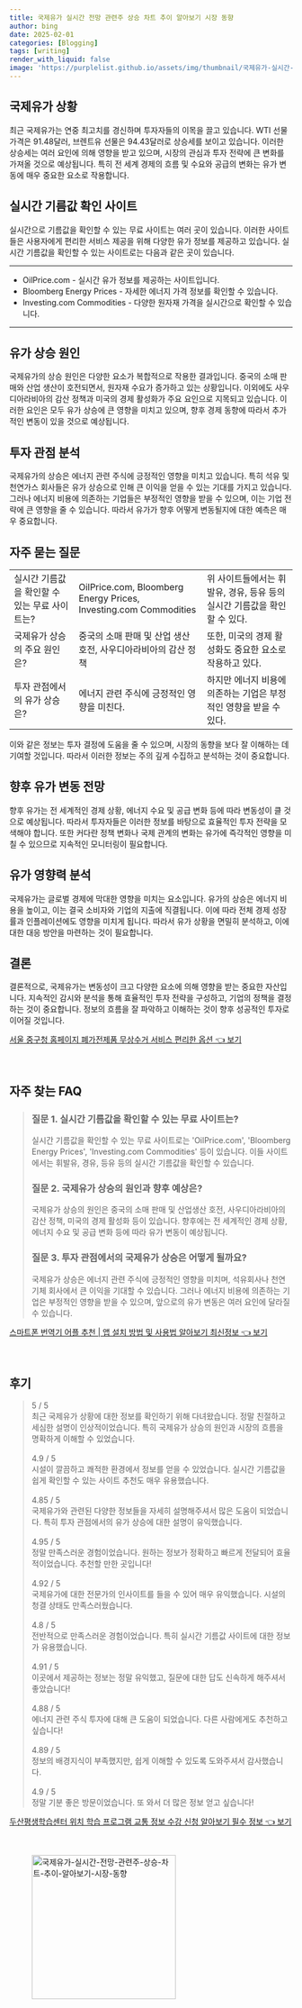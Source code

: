 ```yaml
---
title: 국제유가 실시간 전망 관련주 상승 차트 추이 알아보기 시장 동향
author: bing
date: 2025-02-01
categories: [Blogging]
tags: [writing]
render_with_liquid: false
image: 'https://purplelist.github.io/assets/img/thumbnail/국제유가-실시간-전망-관련주-상승-차트-추이-알아보기-시장-동향.webp'
---
```



<h2 id='국제유가_상황'>국제유가 상황</h2>

<p>최근 국제유가는 연중 최고치를 경신하며 투자자들의 이목을 끌고 있습니다. WTI 선물 가격은 91.48달러, 브렌트유 선물은 94.43달러로 상승세를 보이고 있습니다. 이러한 상승세는 여러 요인에 의해 영향을 받고 있으며, 시장의 관심과 투자 전략에 큰 변화를 가져올 것으로 예상됩니다. 특히 전 세계 경제의 흐름 및 수요와 공급의 변화는 유가 변동에 매우 중요한 요소로 작용합니다.</p>

<h2 id='실시간_기름값_확인_사이트'>실시간 기름값 확인 사이트</h2>

<p>실시간으로 기름값을 확인할 수 있는 무료 사이트는 여러 곳이 있습니다. 이러한 사이트들은 사용자에게 편리한 서비스 제공을 위해 다양한 유가 정보를 제공하고 있습니다. 실시간 기름값을 확인할 수 있는 사이트로는 다음과 같은 곳이 있습니다.</p>

<hr />

<ul>
    <li>OilPrice.com - 실시간 유가 정보를 제공하는 사이트입니다.</li>
    <li>Bloomberg Energy Prices - 자세한 에너지 가격 정보를 확인할 수 있습니다.</li>
    <li>Investing.com Commodities - 다양한 원자재 가격을 실시간으로 확인할 수 있습니다.</li>
</ul>

<hr />

<h2 id='유가_상승_원인'>유가 상승 원인</h2>

<p>국제유가의 상승 원인은 다양한 요소가 복합적으로 작용한 결과입니다. 중국의 소매 판매와 산업 생산이 호전되면서, 원자재 수요가 증가하고 있는 상황입니다. 이외에도 사우디아라비아의 감산 정책과 미국의 경제 활성화가 주요 요인으로 지목되고 있습니다. 이러한 요인은 모두 유가 상승에 큰 영향을 미치고 있으며, 향후 경제 동향에 따라서 추가적인 변동이 있을 것으로 예상됩니다.</p>

<h2 id='투자_관점_분석'>투자 관점 분석</h2>

<p>국제유가의 상승은 에너지 관련 주식에 긍정적인 영향을 미치고 있습니다. 특히 석유 및 천연가스 회사들은 유가 상승으로 인해 큰 이익을 얻을 수 있는 기대를 가지고 있습니다. 그러나 에너지 비용에 의존하는 기업들은 부정적인 영향을 받을 수 있으며, 이는 기업 전략에 큰 영향을 줄 수 있습니다. 따라서 유가가 향후 어떻게 변동될지에 대한 예측은 매우 중요합니다.</p>

<h2 id='자주_묻는_질문'>자주 묻는 질문</h2>

<table>
    <tr>
        <td>실시간 기름값을 확인할 수 있는 무료 사이트는?</td>
        <td>OilPrice.com, Bloomberg Energy Prices, Investing.com Commodities</td>
        <td>위 사이트들에서는 휘발유, 경유, 등유 등의 실시간 기름값을 확인할 수 있다.</td>
    </tr>
    <tr>
        <td>국제유가 상승의 주요 원인은?</td>
        <td>중국의 소매 판매 및 산업 생산 호전, 사우디아라비아의 감산 정책</td>
        <td>또한, 미국의 경제 활성화도 중요한 요소로 작용하고 있다.</td>
    </tr>
    <tr>
        <td>투자 관점에서의 유가 상승은?</td>
        <td>에너지 관련 주식에 긍정적인 영향을 미친다.</td>
        <td>하지만 에너지 비용에 의존하는 기업은 부정적인 영향을 받을 수 있다.</td>
    </tr>
</table>

<p>이와 같은 정보는 투자 결정에 도움을 줄 수 있으며, 시장의 동향을 보다 잘 이해하는 데 기여할 것입니다. 따라서 이러한 정보는 주의 깊게 수집하고 분석하는 것이 중요합니다.</p>

<h2 id='향후_유가_변동_전망'>향후 유가 변동 전망</h2>

<p>향후 유가는 전 세계적인 경제 상황, 에너지 수요 및 공급 변화 등에 따라 변동성이 클 것으로 예상됩니다. 따라서 투자자들은 이러한 정보를 바탕으로 효율적인 투자 전략을 모색해야 합니다. 또한 커다란 정책 변화나 국제 관계의 변화는 유가에 즉각적인 영향을 미칠 수 있으므로 지속적인 모니터링이 필요합니다.</p>

<h2 id='유가_영향력_분석'>유가 영향력 분석</h2>

<p>국제유가는 글로벌 경제에 막대한 영향을 미치는 요소입니다. 유가의 상승은 에너지 비용을 높이고, 이는 결국 소비자와 기업의 지출에 직결됩니다. 이에 따라 전체 경제 성장률과 인플레이션에도 영향을 미치게 됩니다. 따라서 유가 상황을 면밀히 분석하고, 이에 대한 대응 방안을 마련하는 것이 필요합니다.</p>

<h2 id='결론'>결론</h2>

<p>결론적으로, 국제유가는 변동성이 크고 다양한 요소에 의해 영향을 받는 중요한 자산입니다. 지속적인 감시와 분석을 통해 효율적인 투자 전략을 구성하고, 기업의 정책을 결정하는 것이 중요합니다. 정보의 흐름을 잘 파악하고 이해하는 것이 향후 성공적인 투자로 이어질 것입니다.</p>


<p><a class="click-button" title="서울 중구청 홈페이지 폐가전제품 무상수거 서비스 편리한 옵션" href="https://purplelist.github.io/posts/%EC%84%9C%EC%9A%B8-%EC%A4%91%EA%B5%AC%EC%B2%AD-%ED%99%88%ED%8E%98%EC%9D%B4%EC%A7%80-%ED%8F%90%EA%B0%80%EC%A0%84%EC%A0%9C%ED%92%88-%EB%AC%B4%EC%83%81%EC%88%98%EA%B1%B0-%EC%84%9C%EB%B9%84%EC%8A%A4-%ED%8E%B8%EB%A6%AC%ED%95%9C-%EC%98%B5%EC%85%98/" rel="dofollow">서울 중구청 홈페이지 폐가전제품 무상수거 서비스 편리한 옵션 👈 보기</a></p><br>
<h2 id='자주_찾는_FAQ'>자주 찾는 FAQ</h2>
<div itemscope="" itemtype="https://schema.org/FAQPage"> 
<blockquote> 
<div itemscope="" itemprop="mainEntity" itemtype="https://schema.org/Question"> 
<h3 itemprop="name">질문 1. 실시간 기름값을 확인할 수 있는 무료 사이트는?</h3> 
<div itemscope="" itemprop="acceptedAnswer" itemtype="https://schema.org/Answer"> 
<span itemprop="text"> 
<p>실시간 기름값을 확인할 수 있는 무료 사이트로는 'OilPrice.com', 'Bloomberg Energy Prices', 'Investing.com Commodities' 등이 있습니다. 이들 사이트에서는 휘발유, 경유, 등유 등의 실시간 기름값을 확인할 수 있습니다.</p> 
</span> 
</div> 
</div> 
<div itemscope="" itemprop="mainEntity" itemtype="https://schema.org/Question"> 
<h3 itemprop="name">질문 2. 국제유가 상승의 원인과 향후 예상은?</h3> 
<div itemscope="" itemprop="acceptedAnswer" itemtype="https://schema.org/Answer"> 
<span itemprop="text"> 
<p>국제유가 상승의 원인은 중국의 소매 판매 및 산업생산 호전, 사우디아라비아의 감산 정책, 미국의 경제 활성화 등이 있습니다. 향후에는 전 세계적인 경제 상황, 에너지 수요 및 공급 변화 등에 따라 유가 변동이 예상됩니다.</p> 
</span> 
</div> 
</div> 
<div itemscope="" itemprop="mainEntity" itemtype="https://schema.org/Question"> 
<h3 itemprop="name">질문 3. 투자 관점에서의 국제유가 상승은 어떻게 될까요?</h3> 
<div itemscope="" itemprop="acceptedAnswer" itemtype="https://schema.org/Answer"> 
<span itemprop="text"> 
<p>국제유가 상승은 에너지 관련 주식에 긍정적인 영향을 미치며, 석유회사나 천연기체 회사에서 큰 이익을 기대할 수 있습니다. 그러나 에너지 비용에 의존하는 기업은 부정적인 영향을 받을 수 있으며, 앞으로의 유가 변동은 여러 요인에 달라질 수 있습니다.</p> 
</span> 
</div> 
</div> 
</blockquote> 
</div>
<p><a class="click-button" title="스마트폰 번역기 어플 추천 | 앱 설치 방법 및 사용법 알아보기 최신정보" href="https://purplelist.github.io/posts/%EC%8A%A4%EB%A7%88%ED%8A%B8%ED%8F%B0-%EB%B2%88%EC%97%AD%EA%B8%B0-%EC%96%B4%ED%94%8C-%EC%B6%94%EC%B2%9C-%EC%95%B1-%EC%84%A4%EC%B9%98-%EB%B0%A9%EB%B2%95-%EB%B0%8F-%EC%82%AC%EC%9A%A9%EB%B2%95-%EC%95%8C%EC%95%84%EB%B3%B4%EA%B8%B0-%EC%B5%9C%EC%8B%A0%EC%A0%95%EB%B3%B4/" rel="dofollow">스마트폰 번역기 어플 추천 | 앱 설치 방법 및 사용법 알아보기 최신정보 👈 보기</a></p><br>
<h2 id='후기'>후기</h2>
<div itemscope itemtype="https://schema.org/Product">
  <blockquote>
  <div itemprop="review" itemscope itemtype="https://schema.org/Review">
      <div itemprop="reviewRating" itemscope itemtype="https://schema.org/Rating"> <span itemprop="ratingValue">5</span> / <span itemprop="bestRating">5</span> </div>
      <span itemprop="reviewBody">최근 국제유가 상황에 대한 정보를 확인하기 위해 다녀왔습니다. 정말 친절하고 세심한 설명이 인상적이었습니다. 특히 국제유가 상승의 원인과 시장의 흐름을 명확하게 이해할 수 있었습니다.</span>
  </div>
  <br>
  <div itemprop="review" itemscope itemtype="https://schema.org/Review">
      <div itemprop="reviewRating" itemscope itemtype="https://schema.org/Rating"> <span itemprop="ratingValue">4.9</span> / <span itemprop="bestRating">5</span> </div>
      <span itemprop="reviewBody">시설이 깔끔하고 쾌적한 환경에서 정보를 얻을 수 있었습니다. 실시간 기름값을 쉽게 확인할 수 있는 사이트 추천도 매우 유용했습니다.</span>
  </div>
  <br>
  <div itemprop="review" itemscope itemtype="https://schema.org/Review">
      <div itemprop="reviewRating" itemscope itemtype="https://schema.org/Rating"> <span itemprop="ratingValue">4.85</span> / <span itemprop="bestRating">5</span> </div>
      <span itemprop="reviewBody">국제유가와 관련된 다양한 정보들을 자세히 설명해주셔서 많은 도움이 되었습니다. 특히 투자 관점에서의 유가 상승에 대한 설명이 유익했습니다.</span>
  </div>
  <br>
  <div itemprop="review" itemscope itemtype="https://schema.org/Review">
      <div itemprop="reviewRating" itemscope itemtype="https://schema.org/Rating"> <span itemprop="ratingValue">4.95</span> / <span itemprop="bestRating">5</span> </div>
      <span itemprop="reviewBody">정말 만족스러운 경험이었습니다. 원하는 정보가 정확하고 빠르게 전달되어 효율적이었습니다. 추천할 만한 곳입니다!</span>
  </div>
  <br>
  <div itemprop="review" itemscope itemtype="https://schema.org/Review">
      <div itemprop="reviewRating" itemscope itemtype="https://schema.org/Rating"> <span itemprop="ratingValue">4.92</span> / <span itemprop="bestRating">5</span> </div>
      <span itemprop="reviewBody">국제유가에 대한 전문가의 인사이트를 들을 수 있어 매우 유익했습니다. 시설의 청결 상태도 만족스러웠습니다.</span>
  </div>
  <br>
  <div itemprop="review" itemscope itemtype="https://schema.org/Review">
      <div itemprop="reviewRating" itemscope itemtype="https://schema.org/Rating"> <span itemprop="ratingValue">4.8</span> / <span itemprop="bestRating">5</span> </div>
      <span itemprop="reviewBody">전반적으로 만족스러운 경험이었습니다. 특히 실시간 기름값 사이트에 대한 정보가 유용했습니다.</span>
  </div>
  <br>
  <div itemprop="review" itemscope itemtype="https://schema.org/Review">
      <div itemprop="reviewRating" itemscope itemtype="https://schema.org/Rating"> <span itemprop="ratingValue">4.91</span> / <span itemprop="bestRating">5</span> </div>
      <span itemprop="reviewBody">이곳에서 제공하는 정보는 정말 유익했고, 질문에 대한 답도 신속하게 해주셔서 좋았습니다!</span>
  </div>
  <br>
  <div itemprop="review" itemscope itemtype="https://schema.org/Review">
      <div itemprop="reviewRating" itemscope itemtype="https://schema.org/Rating"> <span itemprop="ratingValue">4.88</span> / <span itemprop="bestRating">5</span> </div>
      <span itemprop="reviewBody">에너지 관련 주식 투자에 대해 큰 도움이 되었습니다. 다른 사람에게도 추천하고 싶습니다!</span>
  </div>
  <br>
  <div itemprop="review" itemscope itemtype="https://schema.org/Review">
      <div itemprop="reviewRating" itemscope itemtype="https://schema.org/Rating"> <span itemprop="ratingValue">4.89</span> / <span itemprop="bestRating">5</span> </div>
      <span itemprop="reviewBody">정보의 배경지식이 부족했지만, 쉽게 이해할 수 있도록 도와주셔서 감사했습니다.</span>
  </div>
  <br>
  <div itemprop="review" itemscope itemtype="https://schema.org/Review">
      <div itemprop="reviewRating" itemscope itemtype="https://schema.org/Rating"> <span itemprop="ratingValue">4.9</span> / <span itemprop="bestRating">5</span> </div>
      <span itemprop="reviewBody">정말 기분 좋은 방문이었습니다. 또 와서 더 많은 정보 얻고 싶습니다!</span>
  </div>
  </blockquote>
</div>
<p><a class="click-button" title="두산평생학습센터 위치 학습 프로그램 교통 정보 수강 신청 알아보기 필수 정보" href="https://purplelist.github.io/posts/%EB%91%90%EC%82%B0%ED%8F%89%EC%83%9D%ED%95%99%EC%8A%B5%EC%84%BC%ED%84%B0-%EC%9C%84%EC%B9%98-%ED%95%99%EC%8A%B5-%ED%94%84%EB%A1%9C%EA%B7%B8%EB%9E%A8-%EA%B5%90%ED%86%B5-%EC%A0%95%EB%B3%B4-%EC%88%98%EA%B0%95-%EC%8B%A0%EC%B2%AD-%EC%95%8C%EC%95%84%EB%B3%B4%EA%B8%B0-%ED%95%84%EC%88%98-%EC%A0%95%EB%B3%B4/" rel="dofollow">두산평생학습센터 위치 학습 프로그램 교통 정보 수강 신청 알아보기 필수 정보 👈 보기</a></p><br>
<figure class="image"><img src="https://purplelist.github.io/assets/img/thumbnail/국제유가-실시간-전망-관련주-상승-차트-추이-알아보기-시장-동향.webp" alt="국제유가-실시간-전망-관련주-상승-차트-추이-알아보기-시장-동향" width="256" height="256"></figure>